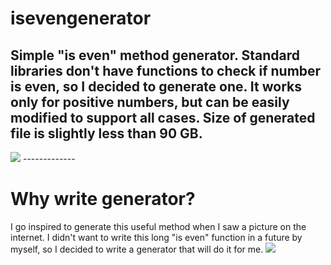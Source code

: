 # isevengenerator
Simple "is even" method generator.
Standard libraries don't have functions to check if number is even, so I decided to generate one. It works only for positive numbers, but can be easily modified to support all cases.
Size of generated file is slightly less than 90 GB.
-------------
<img src="https://cdn.discordapp.com/attachments/667466573640105995/741996748209127515/unknown.png"/>
-------------

# Why write generator?
I go inspired to generate this useful method when I saw a picture on the internet. I didn't want to write this long "is even" function in a future by myself, so I decided to write a generator that will do it for me.
<img src="https://cdn.discordapp.com/attachments/667466573640105995/741948878701461514/117306464_743384246481832_3056513003484475057_n.png"/>
